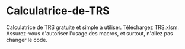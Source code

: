 # Calculatrice-de-TRS
Calculatrice de TRS gratuite et simple à utiliser. Téléchargez TRS.xlsm. Assurez-vous d'autoriser l'usage des macros, et surtout, n'allez pas changer le code.
